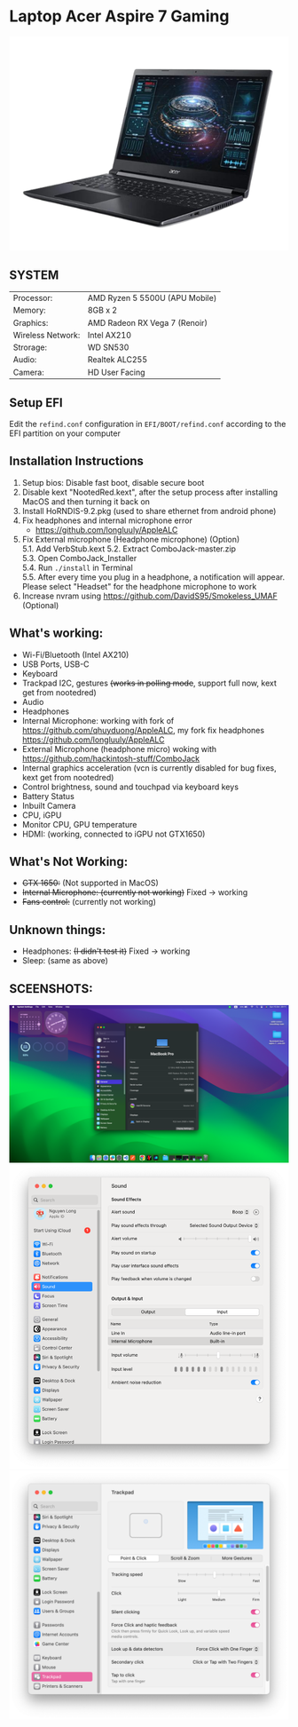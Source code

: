 # Laptop Acer Aspire 7 Gaming

![alt tag](/images/laptopacergamingaspire.png)

## SYSTEM

|                   |                                |
| ----------------- | ------------------------------ |
| Processor:        | AMD Ryzen 5 5500U (APU Mobile) |
| Memory:           | 8GB x 2                        |
| Graphics:         | AMD Radeon RX Vega 7 (Renoir)  |
| Wireless Network: | Intel AX210                    |
| Strorage:         | WD SN530                       |
| Audio:            | Realtek ALC255                 |
| Camera:           | HD User Facing                 |

## Setup EFI

Edit the `refind.conf` configuration in `EFI/BOOT/refind.conf` according to the EFI partition on your computer

## Installation Instructions

1. Setup bios: Disable fast boot, disable secure boot
2. Disable kext "NootedRed.kext", after the setup process after installing MacOS and then turning it back on
3. Install HoRNDIS-9.2.pkg (used to share ethernet from android phone)
4. Fix headphones and internal microphone error
   - https://github.com/longluuly/AppleALC
5. Fix External microphone (Headphone microphone) (Option) \
   5.1. Add VerbStub.kext
   5.2. Extract ComboJack-master.zip \
   5.3. Open ComboJack_Installer \
   5.4. Run `./install` in Terminal \
   5.5. After every time you plug in a headphone, a notification will appear. Please select "Headset" for the headphone microphone to work
6. Increase nvram using https://github.com/DavidS95/Smokeless_UMAF (Optional)

## What's working:

- Wi-Fi/Bluetooth (Intel AX210)
- USB Ports, USB-C
- Keyboard
- Trackpad I2C, gestures ~~(works in polling mode~~, support full now, kext get from nootedred)
- Audio
- Headphones
- Internal Microphone: working with fork of https://github.com/qhuyduong/AppleALC, my fork fix headphones https://github.com/longluuly/AppleALC
- External Microphone (headphone micro) woking with https://github.com/hackintosh-stuff/ComboJack
- Internal graphics acceleration (vcn is currently disabled for bug fixes, kext get from nootedred)
- Control brightness, sound and touchpad via keyboard keys
- Battery Status
- Inbuilt Camera
- CPU, iGPU
- Monitor CPU, GPU temperature
- HDMI: (working, connected to iGPU not GTX1650)

## What's Not Working:

- ~~GTX 1650:~~ (Not supported in MacOS)
- ~~Internal Microphone: (currently not working)~~ Fixed -> working
- ~~Fans control:~~ (currently not working)

## Unknown things:

- Headphones: ~~(I didn't test it)~~ Fixed -> working
- Sleep: (same as above)

## SCEENSHOTS:

![](images/img12.png)
![](images/img11.png)
![](images/img7.png)
